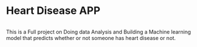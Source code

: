# Heart Disease APP 
```
```

This is a Full project on Doing data Analysis and Building a Machine learning model that predicts whether or not someone has heart disease or not.
